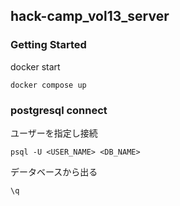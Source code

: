 ## hack-camp_vol13_server



### Getting Started
docker start  

```
docker compose up
```

### postgresql connect 

ユーザーを指定し接続  
```
psql -U <USER_NAME> <DB_NAME> 
```  

データベースから出る  
```
\q 
```  
